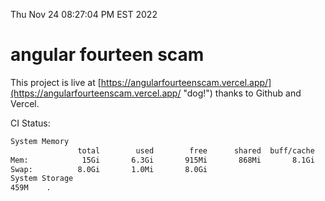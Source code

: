 Thu Nov 24 08:27:04 PM EST 2022

# angular fourteen scam


This project is live at [https://angularfourteenscam.vercel.app/](https://angularfourteenscam.vercel.app/ "dog!") thanks to Github and Vercel.

CI Status: 

```bash
System Memory
               total        used        free      shared  buff/cache   available
Mem:            15Gi       6.3Gi       915Mi       868Mi       8.1Gi       7.8Gi
Swap:          8.0Gi       1.0Mi       8.0Gi
System Storage
459M	.
